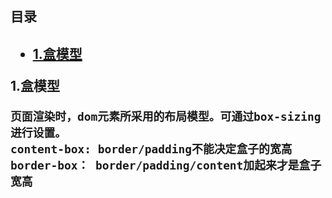 <h2>目录<h2>
  
* <a href="#box">1.盒模型</a>



<p id="box">1.盒模型</p> 

```
页面渲染时，dom元素所采用的布局模型。可通过box-sizing进行设置。
content-box: border/padding不能决定盒子的宽高
border-box： border/padding/content加起来才是盒子宽高
```
